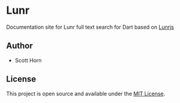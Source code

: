 # Lunr

Documentation site for Lunr full text search for Dart based on [Lunrjs](https://lunrjs.com)

## Author

- Scott Horn

## License

This project is open source and available under the [MIT License](LICENSE).
